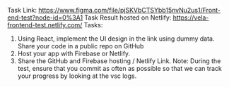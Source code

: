 Task Link: https://www.figma.com/file/pjSKVbCTSYbb15nvNu2us1/Front-end-test?node-id=0%3A1
Task Result hosted on Netlify: https://vela-frontend-test.netlify.com/
Tasks:

1. Using React, implement the UI design in the link using dummy data. Share your code in a public repo on GitHub
2. Host your app with Firebase or Netlify.
3. Share the GitHub and Firebase hosting / Netlify Link.
   Note:
   During the test, ensure that you commit as often as possible so that we can track your progress by looking at the vsc logs.
